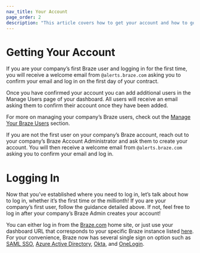 ```yaml
---
nav_title: Your Account
page_order: 2
description: "This article covers how to get your account and how to go about logging in once granted access."
---
```


# Getting Your Account

If you are your company’s first Braze user and logging in for the first time, you will receive a welcome email from `@alerts.braze.com` asking you to confirm your email and log in on the first day of your contract.

Once you have confirmed your account you can add additional users in the Manage Users page of your dashboard. All users will receive an email asking them to confirm their account once they have been added.

For more on managing your company’s Braze users, check out the [Manage Your Braze Users]({{site.baseurl}}/user_guide/administrative/manage_your_braze_users/adding_users_to_your_dashboard/) section.

If you are not the first user on your company’s Braze account, reach out to your company’s Braze Account Administrator and ask them to create your account. You will then receive a welcome email from `@alerts.braze.com` asking you to confirm your email and log in.

# Logging In

Now that you’ve established where you need to log in, let’s talk about how to log in, whether it’s the first time or the millionth! If you are your company’s first user, follow the guidance detailed above. If not, feel free to log in after your company’s Braze Admin creates your account!

You can either log in from the [Braze.com](https://www.braze.com) home site, or just use your dashboard URL that corresponds to your specific Braze instance listed [here]({{site.baseurl}}/user_guide/administrative/access_braze/braze_instances/). For your convenience, Braze now has several single sign on option such as [SAML SSO]({{site.baseurl}}/user_guide/administrative/access_braze/single_sign_on/set_up/), [Azure Active Directory]({{site.baseurl}}/user_guide/administrative/access_braze/single_sign_on/azure_ad/), [Okta]({{site.baseurl}}/user_guide/administrative/access_braze/single_sign_on/okta/), and [OneLogin]({{site.baseurl}}/user_guide/administrative/access_braze/single_sign_on/onelogin/).


